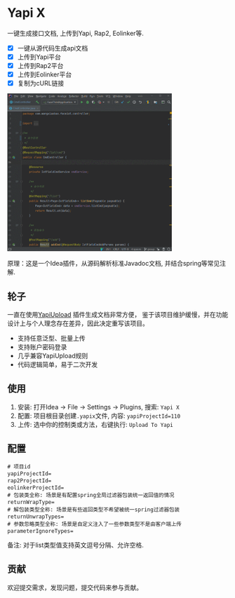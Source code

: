 # Yapi X
一键生成接口文档, 上传到Yapi, Rap2, Eolinker等.

- [x] 一键从源代码生成api文档
- [x] 上传到Yapi平台
- [x] 上传到Rap2平台
- [x] 上传到Eolinker平台
- [x] 复制为cURL链接

<img src="screenshots.gif" height="360">

原理：这是一个Idea插件，从源码解析标准Javadoc文档, 并结合spring等常见注解.

## 轮子
一直在使用[YapiUpload](https://github.com/diwand/YapiIdeaUploadPlugin) 插件生成文档非常方便，
鉴于该项目维护缓慢，并在功能设计上与个人理念存在差异，因此决定重写该项目。

- 支持任意泛型、批量上传
- 支持账户密码登录
- 几乎兼容YapiUpload规则
- 代码逻辑简单，易于二次开发

## 使用
1. 安装: 打开Idea -> File -> Settings -> Plugins, 搜索: `Yapi X`
2. 配置: 项目根目录创建`.yapix`文件, 内容: `yapiProjectId=110`
3. 上传: 选中你的控制类或方法，右键执行: `Upload To Yapi`

## 配置
```properties
# 项目id
yapiProjectId=
rap2ProjectId=
eolinkerProjectId=
# 包装类全称: 场景是有配置spring全局过滤器包装统一返回值的情况
returnWrapType=
# 解包装类型全称: 场景是有些返回类型不希望被统一spring过滤器包装
returnUnwrapTypes=
# 参数忽略类型全称: 场景是自定义注入了一些参数类型不是由客户端上传
parameterIgnoreTypes=
```
备注: 对于list类型值支持英文逗号分隔、允许空格.

## 贡献
欢迎提交需求，发现问题，提交代码来参与贡献。
